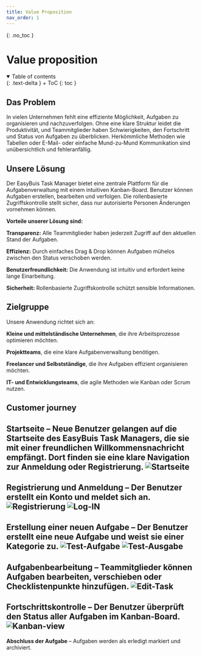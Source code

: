 ```yaml
---
title: Value Proposition
nav_order: 1
---
```



{: .no_toc }
# Value proposition

<details open markdown="block">
{: .text-delta }
<summary>Table of contents</summary>
+ ToC
{: toc }
</details>

## Das Problem

In vielen Unternehmen fehlt eine effiziente Möglichkeit, Aufgaben zu organisieren und nachzuverfolgen. Ohne eine klare Struktur leidet die Produktivität, und Teammitglieder haben Schwierigkeiten, den Fortschritt und Status von Aufgaben zu überblicken. Herkömmliche Methoden wie Tabellen oder E-Mail- oder einfache Mund-zu-Mund Kommunikation sind unübersichtlich und fehleranfällig.

## Unsere Lösung

Der EasyBuis Task Manager bietet eine zentrale Plattform für die Aufgabenverwaltung mit einem intuitiven Kanban-Board. Benutzer können Aufgaben erstellen, bearbeiten und verfolgen. Die rollenbasierte Zugriffskontrolle stellt sicher, dass nur autorisierte Personen Änderungen vornehmen können.

**Vorteile unserer Lösung sind:**

**Transparenz:** Alle Teammitglieder haben jederzeit Zugriff auf den aktuellen Stand der Aufgaben.

**Effizienz:** Durch einfaches Drag & Drop können Aufgaben mühelos zwischen den Status verschoben werden.

**Benutzerfreundlichkeit:** Die Anwendung ist intuitiv und erfordert keine lange Einarbeitung.

**Sicherheit:** Rollenbasierte Zugriffskontrolle schützt sensible Informationen.

## Zielgruppe

Unsere Anwendung richtet sich an:

**Kleine und mittelständische Unternehmen**, die ihre Arbeitsprozesse optimieren möchten.

**Projektteams**, die eine klare Aufgabenverwaltung benötigen.

**Freelancer und Selbstständige**, die ihre Aufgaben effizient organisieren möchten.

**IT- und Entwicklungsteams**, die agile Methoden wie Kanban oder Scrum nutzen.

## Customer journey

**Startseite** – Neue Benutzer gelangen auf die Startseite des EasyBuis Task Managers, die sie mit einer freundlichen Willkommensnachricht empfängt. Dort finden sie eine klare Navigation zur Anmeldung oder Registrierung.
![Startseite](images\Startseite.png)
-----------------------------------------------------------------------------------------------------------------------------


**Registrierung und Anmeldung** – Der Benutzer erstellt ein Konto und meldet sich an.
![Registrierung](images\Registrierung.png)
![Log-IN](images\Log-In.png)
-----------------------------------------------------------------------------------------------------------------------------

**Erstellung einer neuen Aufgabe** – Der Benutzer erstellt eine neue Aufgabe und weist sie einer Kategorie zu.
![Test-Aufgabe](images\Test-Aufgabe.png)
![Test-Ausgabe](images\Test-Ausgabe.png)
----------------------------------------------------------------------------------------------------------------------------

**Aufgabenbearbeitung** – Teammitglieder können Aufgaben bearbeiten, verschieben oder Checklistenpunkte hinzufügen.
![Edit-Task](images\Edit-Task.png)
----------------------------------------------------------------------------------------------------------------------------

**Fortschrittskontrolle** – Der Benutzer überprüft den Status aller Aufgaben im Kanban-Board.
![Kanban-view](images\Kanban-view.png)
-----------------------------------------------------------------------------------------------------------------------------

**Abschluss der Aufgabe** – Aufgaben werden als erledigt markiert und archiviert.
